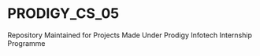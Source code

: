 # PRODIGY_CS_05
Repository Maintained for Projects Made Under Prodigy Infotech Internship Programme
